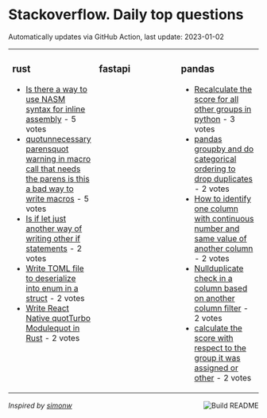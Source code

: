 # Stackoverflow. Daily top questions 

Automatically updates via GitHub Action, last update: <!-- date starts -->2023-01-02<!-- date ends -->


<table><tr><td valign="top" width="33%">

### rust
<!-- rust starts -->
* [Is there a way to use NASM syntax for inline assembly](https://stackoverflow.com/questions/74978159/is-there-a-way-to-use-nasm-syntax-for-inline-assembly) - 5 votes
* [quotunnecessary parensquot warning in macro call that needs the parens  is this a bad way to write macros](https://stackoverflow.com/questions/74983561/unnecessary-parens-warning-in-macro-call-that-needs-the-parens-is-this-a-bad) - 5 votes
* [Is if let just another way of writing other if statements](https://stackoverflow.com/questions/74978935/is-if-let-just-another-way-of-writing-other-if-statements) - 2 votes
* [Write TOML file to deserialize into enum in a struct](https://stackoverflow.com/questions/74979033/write-toml-file-to-deserialize-into-enum-in-a-struct) - 2 votes
* [Write React Native quotTurbo Modulequot in Rust](https://stackoverflow.com/questions/74977723/write-react-native-turbo-module-in-rust) - 2 votes
<!-- rust ends -->
</td><td valign="top" width="34%">


### fastapi
<!-- fastapi starts -->

<!-- fastapi ends -->
</td><td valign="top" width="34%">


### pandas
<!-- pandas starts -->
* [Recalculate the score for all other groups in python](https://stackoverflow.com/questions/74982005/re-calculate-the-score-for-all-other-groups-in-python) - 3 votes
* [pandas groupby and do categorical ordering to drop duplicates](https://stackoverflow.com/questions/74980748/pandas-groupby-and-do-categorical-ordering-to-drop-duplicates) - 2 votes
* [How to identify one column with continuous number and same value of another column](https://stackoverflow.com/questions/74979106/how-to-identify-one-column-with-continuous-number-and-same-value-of-another-colu) - 2 votes
* [Nullduplicate check in a column based on another column filter](https://stackoverflow.com/questions/74979653/null-duplicate-check-in-a-column-based-on-another-column-filter) - 2 votes
* [calculate the score with respect to the group it was assigned or other](https://stackoverflow.com/questions/74977242/calculate-the-score-with-respect-to-the-group-it-was-assigned-or-other) - 2 votes
<!-- pandas ends -->
</td></tr></table>

<a href="https://github.com/hp0404/hp0404/actions"><img src="https://github.com/hp0404/hp0404/workflows/Build%20README/badge.svg" align="right" alt="Build README"></a> <p>*Inspired by  [simonw](https://github.com/simonw/simonw)*</p>
